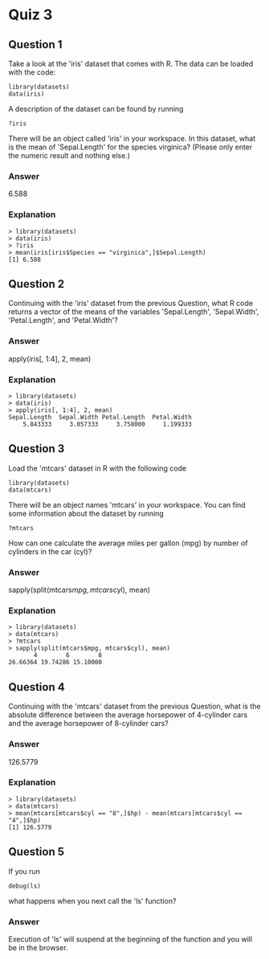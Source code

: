 Quiz 3
======

Question 1
----------
Take a look at the 'iris' dataset that comes with R. The data can be loaded with the code:

    library(datasets)
    data(iris)
  
A description of the dataset can be found by running

	?iris

There will be an object called 'iris' in your workspace. In this dataset, what is the mean of 'Sepal.Length' for the species virginica? (Please only enter the numeric result and nothing else.)

### Answer
6.588

### Explanation

    > library(datasets)
    > data(iris)
    > ?iris
    > mean(iris[iris$Species == "virginica",]$Sepal.Length)
    [1] 6.588


Question 2
----------
Continuing with the 'iris' dataset from the previous Question, what R code returns a vector of the means of the variables 'Sepal.Length', 'Sepal.Width', 'Petal.Length', and 'Petal.Width'?

### Answer
apply(iris[, 1:4], 2, mean)

### Explanation

    > library(datasets)
    > data(iris)
    > apply(iris[, 1:4], 2, mean)
    Sepal.Length  Sepal.Width Petal.Length  Petal.Width 
        5.843333     3.057333     3.758000     1.199333 

Question 3
----------
Load the 'mtcars' dataset in R with the following code

    library(datasets)
    data(mtcars)
    
There will be an object names 'mtcars' in your workspace. You can find some information about the dataset by running

    ?mtcars
    
How can one calculate the average miles per gallon (mpg) by number of cylinders in the car (cyl)?

### Answer
sapply(split(mtcars$mpg, mtcars$cyl), mean)

### Explanation

    > library(datasets)
    > data(mtcars)
    > ?mtcars
    > sapply(split(mtcars$mpg, mtcars$cyl), mean)
           4        6        8 
    26.66364 19.74286 15.10000 


Question 4
----------
Continuing with the 'mtcars' dataset from the previous Question, what is the absolute difference between the average horsepower of 4-cylinder cars and the average horsepower of 8-cylinder cars?

### Answer
126.5779

### Explanation

    > library(datasets)
    > data(mtcars)
    > mean(mtcars[mtcars$cyl == "8",]$hp) - mean(mtcars[mtcars$cyl == "4",]$hp)
    [1] 126.5779


Question 5
----------
If you run

    debug(ls)
    
what happens when you next call the 'ls' function?

### Answer
Execution of 'ls' will suspend at the beginning of the function and you will be in the browser.
